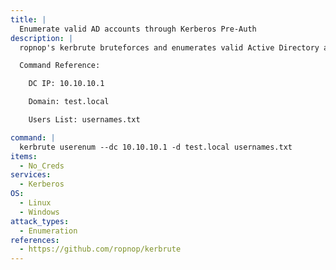 ```yaml
---
title: |
  Enumerate valid AD accounts through Kerberos Pre-Auth
description: |
  ropnop's kerbrute bruteforces and enumerates valid Active Directory accounts through Kerberos Pre-Authentication. The following command will attempt to enumerate valid usernames given a list of usernames to try.

  Command Reference:

  	DC IP: 10.10.10.1

  	Domain: test.local

  	Users List: usernames.txt

command: |
  kerbrute userenum --dc 10.10.10.1 -d test.local usernames.txt
items:
  - No_Creds
services:
  - Kerberos
OS:
  - Linux
  - Windows
attack_types:
  - Enumeration
references:
  - https://github.com/ropnop/kerbrute
---
```

